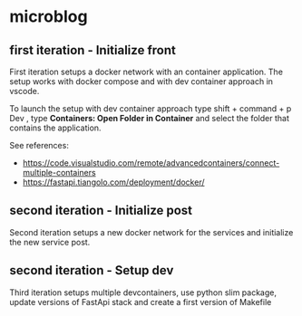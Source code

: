 # microblog

## first iteration - Initialize front
First iteration setups a docker network with an container application. The setup works with docker compose and with dev container approach in vscode.

To launch the setup with dev container approach type shift + command + p Dev , type **Containers: Open Folder in Container** and select the folder that contains the application.

See references:
- https://code.visualstudio.com/remote/advancedcontainers/connect-multiple-containers
- https://fastapi.tiangolo.com/deployment/docker/

## second iteration - Initialize post
Second iteration setups a new docker network for the services and initialize the new service post. 

## second iteration - Setup dev
Third iteration setups multiple devcontainers, use python slim package, update versions of FastApi stack and create a first version of Makefile
